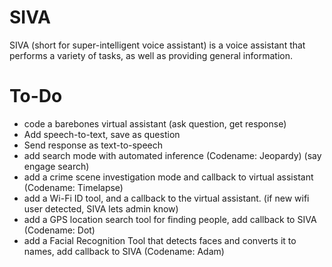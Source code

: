 # SIVA
SIVA (short for super-intelligent voice assistant) is a voice assistant that performs a variety of tasks, as well as providing general information.

# To-Do
- code a barebones virtual assistant (ask question, get response)
- Add speech-to-text, save as question
- Send response as text-to-speech
- add search mode with automated inference (Codename: Jeopardy) (say engage search)
- add a crime scene investigation mode and callback to virtual assistant (Codename: Timelapse) 
- add a Wi-Fi ID tool, and a callback to the virtual assistant. (if new wifi user detected, SIVA lets admin know) 
- add a GPS location search tool for finding people, add callback to SIVA (Codename: Dot)
- add a Facial Recognition Tool that detects faces and converts it to names, add callback to SIVA (Codename: Adam)
